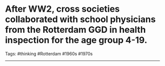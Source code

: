 # After WW2, cross societies collaborated with school physicians from the Rotterdam GGD in health inspection for the age group 4-19.
Tags: #thinking #Rotterdam  #1960s #1970s

---